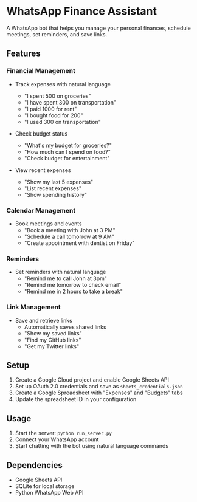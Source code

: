 # WhatsApp Finance Assistant

A WhatsApp bot that helps you manage your personal finances, schedule meetings, set reminders, and save links.

## Features

### Financial Management
- Track expenses with natural language
  - "I spent 500 on groceries"
  - "I have spent 300 on transportation"
  - "I paid 1000 for rent"
  - "I bought food for 200"
  - "I used 300 on transportation"

- Check budget status
  - "What's my budget for groceries?"
  - "How much can I spend on food?"
  - "Check budget for entertainment"

- View recent expenses
  - "Show my last 5 expenses"
  - "List recent expenses"
  - "Show spending history"

### Calendar Management
- Book meetings and events
  - "Book a meeting with John at 3 PM"
  - "Schedule a call tomorrow at 9 AM"
  - "Create appointment with dentist on Friday"

### Reminders
- Set reminders with natural language
  - "Remind me to call John at 3pm"
  - "Remind me tomorrow to check email"
  - "Remind me in 2 hours to take a break"

### Link Management
- Save and retrieve links
  - Automatically saves shared links
  - "Show my saved links"
  - "Find my GitHub links"
  - "Get my Twitter links"

## Setup

1. Create a Google Cloud project and enable Google Sheets API
2. Set up OAuth 2.0 credentials and save as `sheets_credentials.json`
3. Create a Google Spreadsheet with "Expenses" and "Budgets" tabs
4. Update the spreadsheet ID in your configuration

## Usage

1. Start the server: `python run_server.py`
2. Connect your WhatsApp account
3. Start chatting with the bot using natural language commands

## Dependencies

- Google Sheets API
- SQLite for local storage
- Python WhatsApp Web API